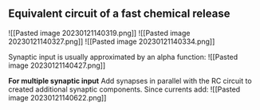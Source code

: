 ```toc
```

## Equivalent circuit of a fast chemical release
![[Pasted image 20230121140319.png]]
![[Pasted image 20230121140327.png]]
![[Pasted image 20230121140334.png]]

Synaptic input is usually approximated by an alpha function:
![[Pasted image 20230121140427.png]]

**For multiple synaptic input**
Add synapses in parallel with the RC circuit to created additional synaptic components. Since currents add:
![[Pasted image 20230121140622.png]]